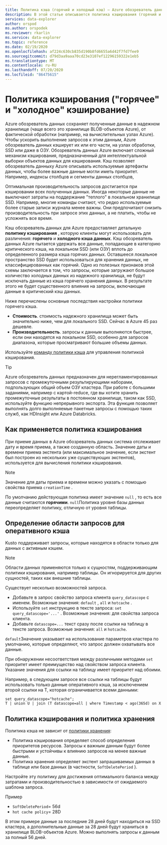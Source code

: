 ```yaml
---
title: Политика кэша (горячий и холодный кэш) — Azure обозреватель данных
description: В этой статье описывается политика кэширования (горячий и холодный кэш) в Azure обозреватель данных.
services: data-explorer
author: orspod
ms.author: orspodek
ms.reviewer: rkarlin
ms.service: data-explorer
ms.topic: reference
ms.date: 02/19/2020
ms.openlocfilehash: af224c630cb835d190b8fd6655a6d42f7fd7fee9
ms.sourcegitcommit: d79d3aa9aaa70cd23e3107ef12296159322e1eb5
ms.translationtype: MT
ms.contentlocale: ru-RU
ms.lasthandoff: 07/20/2020
ms.locfileid: "86475615"
---
```

# <a name="cache-policy-hot-and-cold-cache"></a>Политика кэширования ("горячее" и "холодное" кэширование) 

Azure обозреватель данных сохраняет полученные данные в надежном хранилище (чаще всего это хранилище BLOB-объектов Azure), от фактической обработки (например, на вычислительных узлах Azure). Чтобы ускорить выполнение запросов к этим данным, Azure обозреватель данных кэширует их или его части, на узлах обработки, SSD или даже в ОЗУ. Обозреватель данных Azure включает сложный механизм кэширования, предназначенный для интеллектуальной выборки объектов данных для кэширования. Кэш позволяет обозреватель данныху Azure описывать используемые артефакты данных, чтобы более важные данные могли иметь приоритет. Например, индексы столбцов и сегменты данных столбцов,

Оптимальная производительность запросов достигается при кэшировании всех полученных данных. Иногда некоторые данные не выключают затраты на поддержание "теплого" в локальном хранилище SSD.
Например, многие команды считают, что редко используемые более старые записи журнала менее важны.
Они предпочитают снизить производительность при запросе этих данных, а не платить, чтобы не усложнять все время.

Кэш обозреватель данных для Azure предоставляет детальную **политику кэширования** , которую клиенты могут использовать для различения: **горячего** и **холодного кэша данных**. Кэш обозреватель данных Azure пытается удержать все данные, попадающие в категорию критического кэша, на локальном SSD (или ОЗУ) вплоть до определенного размера кэша горячих данных. Оставшееся локальное пространство SSD будет использоваться для хранения данных, не классифицированных как горячий. Одно из полезных признаков этой схемы заключается в том, что запросы, которые загружают большое количество холодных данных из надежного хранилища, не будут исключать данные из кэша горячего хранения данных. В результате этого не будет существенного влияния на запросы, включающие данные в критический кэш данных.

Ниже перечислены основные последствия настройки политики горячего кэша.
* **Стоимость**. стоимость надежного хранилища может быть значительно ниже, чем для локального SSD. Сейчас в Azure 45 раз дешевле.
* **Производительность**. запросы к данным выполняются быстрее, если они находятся на локальном SSD, особенно для запросов диапазона, которые просматривают большие объемы данных.  

Используйте [команду политики кэша](cache-policy.md) для управления политикой кэширования.

> [!TIP]
>Azure обозреватель данных предназначен для нерегламентированных запросов с промежуточными результирующими наборами, подпользующих общий объем ОЗУ кластера.
>При работе с большими заданиями, например с картой-reduce, где вы хотите хранить промежуточные результаты в постоянном хранилище, таком как SSD, используйте функцию непрерывного экспорта. Эта функция позволяет выполнять долго выполняемые пакетные запросы с помощью таких служб, как HDInsight или Azure Databricks.
 
## <a name="how-cache-policy-is-applied"></a>Как применяется политика кэширования

При приеме данных в Azure обозреватель данных система отслеживает дату и время приема, а также созданную область. Значение даты и времени приема экстента (или максимальное значение, если экстент был построен из нескольких уже существующих экстентов), используется для вычисления политики кэширования.

> [!NOTE]
> Значение для даты приема и времени можно указать с помощью свойства приема `creationTime` .

По умолчанию действующая политика имеет значение `null` , то есть все данные считаются **горячими**.
`null`Политика уровня базы данных переопределяет политику, отличную от уровня таблицы.

## <a name="scoping-queries-to-hot-cache"></a>Определение области запросов для оперативного кэша

Kusto поддерживает запросы, которые находятся в области только для данных с активным кэшем.

> [!NOTE]
> Области данных применяются только к сущностям, поддерживающим политики кэширования, например таблицы. Он игнорируется для других сущностей, таких как внешние таблицы.

Существует несколько возможностей запроса.
* Добавьте в запрос свойство запроса клиента `query_datascope` с именем.
   Возможные значения: `default` , `all` и `hotcache` .
* Используйте `set` инструкцию в тексте запроса: `set query_datascope='...'` .
   Возможные значения: для свойства запроса клиента.
* Добавьте `datascope=...` текст сразу после ссылки на таблицу в тексте запроса. 
   Возможные значения: `all` и `hotcache`.

`default`Значение указывает на использование параметров кластера по умолчанию, которые определяют, что запрос должен охватывать все данные.

При обнаружении несоответствия между различными методами `set` приоритет имеет преимущество над свойством запроса клиента. Указание значения для ссылки на таблицу имеет приоритет над обоими.

Например, в следующем запросе все ссылки на таблицы будут использовать только данные оперативного кэша, за исключением второй ссылки на T, которая ограничивается всеми данными:

```kusto
set query_datascope="hotcache";
T | union U | join (T datascope=all | where Timestamp < ago(365d) on X
```

## <a name="cache-policy-vs-retention-policy"></a>Политика кэширования и политика хранения

Политика кэша не зависит от [политики хранения](./retentionpolicy.md): 
- Политика кэширования определяет способ определения приоритетов ресурсов. Запросы к важным данным будут более быстрыми и устойчивы к влиянию запросов на менее важные данные.
- Политика хранения определяет экстент запрашиваемых данных в таблице или базе данных (в частности, `SoftDeletePeriod` ).

Настройте эту политику для достижения оптимального баланса между затратами и производительностью в зависимости от ожидаемого шаблона запроса.

Пример
* `SoftDeletePeriod`= 56d
* `hot cache policy`= 28D

В этом примере данные за последние 28 дней будут находиться на SSD кластера, а дополнительные данные за 28 дней будут храниться в хранилище BLOB-объектов Azure.
Можно выполнять запросы к данным за полный 56 дней.
 
